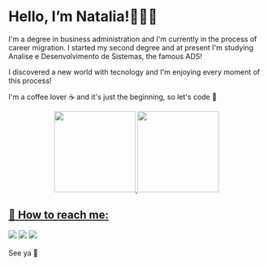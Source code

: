 # Hello, I’m Natalia!👩🏻‍💻 # 

I'm a degree in business administration and I'm currently in the process of career migration.
I started my second degree and at present I'm studying Analise e Desenvolvimento de Sistemas, the famous ADS! <br>

I discovered a new world with tecnology and I'm enjoying every moment of this process!

I'm a coffee lover ☕ and it's just the beginning, so let's code 🚀


<div>
<div align="center">
  <a href="https://github.com/nahrdmelo">
  <img height="160em" src="[https://github-readme-stats.vercel.app/api?username=nahrdmelo&show_icons=true&theme=dracula&include_all_commits=true&count_private=true"](https://github-readme-stats.vercel.app/api?username=nahrdmelo&show_icons=true&theme=dracula&include_all_commits=true&count_private=true)"/>
  <img height="160em" src="[https://github-readme-stats.vercel.app/api/top-langs/?username=nahrdmelo&layout=compact&langs_count=7&theme=dracula](https://github-readme-stats.vercel.app/api/top-langs/?username=nahrdmelo&layout=compact&langs_count=7&theme=dracula)"/>
</div>

 

## :love_letter: How to reach me:
  
<div> 
  <a href="https://instagram.com/nataliarmelo_" target="_blank"><img src="https://img.shields.io/badge/-Instagram-%23E4405F?style=for-the-badge&logo=instagram&logoColor=white" target="_blank"></a>
  <a href = "mailto:nahrdmelo@gmail.com"><img src="https://img.shields.io/badge/-Gmail-%23333?style=for-the-badge&logo=gmail&logoColor=white" target="_blank"></a>
  <a href="https://www.linkedin.com/in/nataliarmelo/" target="_blank"><img src="https://img.shields.io/badge/-LinkedIn-%230077B5?style=for-the-badge&logo=linkedin&logoColor=white" target="_blank"></a> 
 
</div>

 <br>
See ya 👋


